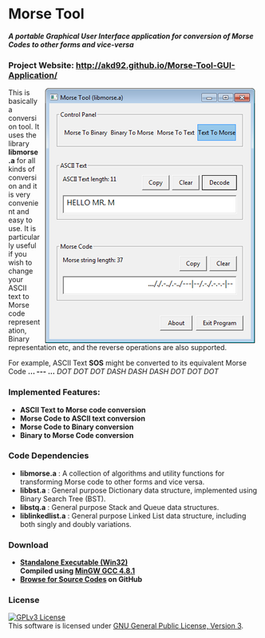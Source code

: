 
# Morse Tool
<b><i>A portable Graphical User Interface application for conversion of Morse Codes to other forms and vice-versa</i></b>

### Project Website: http://akd92.github.io/Morse-Tool-GUI-Application/

<img align="right" hspace = "10px" src="https://github.com/AKD92/Morse-Tool-GUI-Application/raw/master/scrn_1.png">

This is basically a conversion tool. It uses the library <b>libmorse.a</b> for all kinds of conversion and it is very convenient and easy to use. It is particularly useful if you wish to change your ASCII text to Morse code representation, Binary representation etc, and the reverse operations are also supported.

For example, ASCII Text <b>SOS</b> might be converted to its equivalent Morse Code <b>... --- ...</b> <i>DOT DOT DOT DASH DASH DASH DOT DOT DOT</i>


<h3>Implemented Features:</h3>
<ul>
<li><b>ASCII Text to Morse code conversion</b></li>
<li><b>Morse Code to ASCII text conversion</b></li>
<li><b>Morse Code to Binary conversion</b></li>
<li><b>Binary to Morse Code conversion</b></li>
</ul>


<h3>Code Dependencies</h3>
<ul>
<li><b>
libmorse.a</b>
: A collection of algorithms and utility functions for transforming Morse code to other forms and vice versa.
</li>
<li>
<b>libbst.a</b> : General purpose Dictionary data structure, implemented using Binary Search Tree (BST).
</li>
<li>
<b>libstq.a</b> : General purpose Stack and Queue data structures.
</li>
<li>
<b>liblinkedlist.a</b> : General purpose Linked List data structure, including both singly and doubly variations.
</li>
</ul>

<h3>Download</h3>
<ul>
<li><b>
<a href="https://github.com/AKD92/Morse-Tool-GUI-Application/raw/master/bin/morsetool.exe">
Standalone Executable (Win32)</a>
<br>
Compiled using <a href="http://www.mingw.org/">MinGW GCC 4.8.1</a>
</b></li>
<li><b>
<a href="src">Browse for Source Codes</a> on GitHub
</b></li>
</ul>

<h3>License</h3>
<a rel="license" href="http://www.gnu.org/licenses/gpl-3.0-standalone.html"><img alt="GPLv3 License" style="border-width:0" src="http://www.gnu.org/graphics/gplv3-127x51.png" /></a><br />This software is licensed under <a rel="license" href="http://www.gnu.org/licenses/gpl-3.0-standalone.html">GNU General Public License, Version 3</a>.
